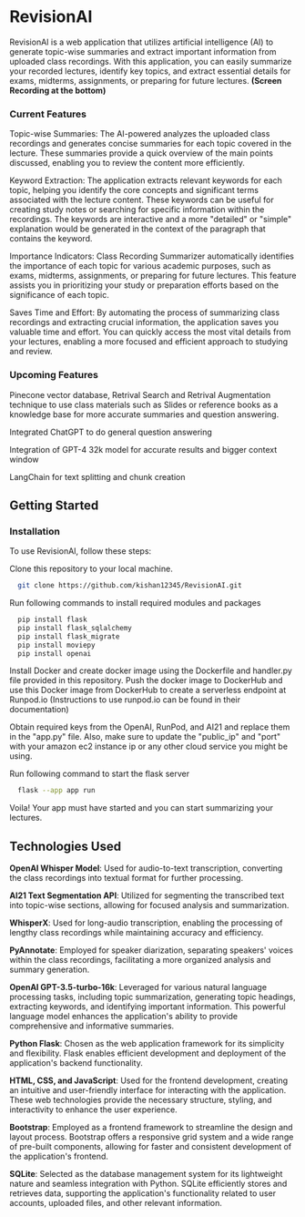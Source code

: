 # RevisionAI

RevisionAI is a web application that utilizes artificial intelligence (AI) to generate topic-wise summaries and extract important information from uploaded class recordings. With this application, you can easily summarize your recorded lectures, identify key topics, and extract essential details for exams, midterms, assignments, or preparing for future lectures. **(Screen Recording at the bottom)**

### Current Features

Topic-wise Summaries: The AI-powered analyzes the uploaded class recordings and generates concise summaries for each topic covered in the lecture. These summaries provide a quick overview of the main points discussed, enabling you to review the content more efficiently.

Keyword Extraction: The application extracts relevant keywords for each topic, helping you identify the core concepts and significant terms associated with the lecture content. These keywords can be useful for creating study notes or searching for specific information within the recordings. The keywords are interactive and a more "detailed" or "simple" explanation would be generated in the context of the paragraph that contains the keyword.

Importance Indicators: Class Recording Summarizer automatically identifies the importance of each topic for various academic purposes, such as exams, midterms, assignments, or preparing for future lectures. This feature assists you in prioritizing your study or preparation efforts based on the significance of each topic.

Saves Time and Effort: By automating the process of summarizing class recordings and extracting crucial information, the application saves you valuable time and effort. You can quickly access the most vital details from your lectures, enabling a more focused and efficient approach to studying and review.

### Upcoming Features

Pinecone vector database, Retrival Search and Retrival Augmentation technique to use class materials such as Slides or reference books as a knowledge base for more accurate summaries and question answering.

Integrated ChatGPT to do general question answering

Integration of GPT-4 32k model for accurate results and bigger context window

LangChain for text splitting and chunk creation

## Getting Started

### Installation

To use RevisionAI, follow these steps:

Clone this repository to your local machine.

```bash
  git clone https://github.com/kishan12345/RevisionAI.git
```
Run following commands to install required modules and packages

```bash
  pip install flask
  pip install flask_sqlalchemy
  pip install flask_migrate
  pip install moviepy
  pip install openai
```
Install Docker and create docker image using the Dockerfile and handler.py file provided in this repository. Push the docker image to DockerHub and use this Docker image from DockerHub to create a serverless endpoint at Runpod.io (Instructions to use runpod.io can be found in their documentation)

Obtain required keys from the OpenAI, RunPod, and AI21 and replace them in the "app.py" file. Also, make sure to update the "public_ip" and "port" with your amazon ec2 instance ip or any other cloud service you might be using.

Run following command to start the flask server
```bash
  flask --app app run
```

Voila! Your app must have started and you can start summarizing your lectures.

## Technologies Used

**OpenAI Whisper Model**: Used for audio-to-text transcription, converting the class recordings into textual format for further processing.

**AI21 Text Segmentation API**: Utilized for segmenting the transcribed text into topic-wise sections, allowing for focused analysis and summarization.

**WhisperX**: Used for long-audio transcription, enabling the processing of lengthy class recordings while maintaining accuracy and efficiency.

**PyAnnotate**: Employed for speaker diarization, separating speakers' voices within the class recordings, facilitating a more organized analysis and summary generation.

**OpenAI GPT-3.5-turbo-16k**: Leveraged for various natural language processing tasks, including topic summarization, generating topic headings, extracting keywords, and identifying important information. This powerful language model enhances the application's ability to provide comprehensive and informative summaries.

**Python Flask**: Chosen as the web application framework for its simplicity and flexibility. Flask enables efficient development and deployment of the application's backend functionality.

**HTML, CSS, and JavaScript**: Used for the frontend development, creating an intuitive and user-friendly interface for interacting with the application. These web technologies provide the necessary structure, styling, and interactivity to enhance the user experience.

**Bootstrap**: Employed as a frontend framework to streamline the design and layout process. Bootstrap offers a responsive grid system and a wide range of pre-built components, allowing for faster and consistent development of the application's frontend.

**SQLite**: Selected as the database management system for its lightweight nature and seamless integration with Python. SQLite efficiently stores and retrieves data, supporting the application's functionality related to user accounts, uploaded files, and other relevant information.


